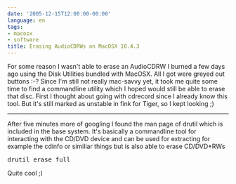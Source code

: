 ```yaml
---
date: '2005-12-15T12:00:00-00:00'
language: en
tags:
- macosx
- software
title: Erasing AudioCDRWs on MacOSX 10.4.3
---
```



For some reason I wasn't able to erase an AudioCDRW I burned a few days ago using the Disk Utilities bundled with MacOSX. All I got were greyed out buttons :-? Since I'm still not really mac-savvy yet, it took me quite some time to find a commandline utility which I hoped would still be able to erase that disc. First I thought about going with cdrecord since I already know this tool. But it's still marked as unstable in fink for Tiger, so I kept looking ;)

-------------------------------



After five minutes more of googling I found the man page of drutil which is included in the base system. It's basically a commandline tool for interacting with the CD/DVD device and can be used for extracting for example the cdinfo or similiar things but is also able to erase CD/DVD*RWs



<pre class="command">drutil erase full</pre>



Quite cool ;)